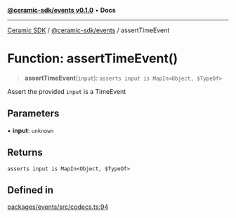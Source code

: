 [**@ceramic-sdk/events v0.1.0**](../README.md) • **Docs**

***

[Ceramic SDK](../../../README.md) / [@ceramic-sdk/events](../README.md) / assertTimeEvent

# Function: assertTimeEvent()

> **assertTimeEvent**(`input`): `asserts input is MapIn<Object, $TypeOf>`

Assert the provided `input` is a TimeEvent

## Parameters

• **input**: `unknown`

## Returns

`asserts input is MapIn<Object, $TypeOf>`

## Defined in

[packages/events/src/codecs.ts:94](https://github.com/ceramicstudio/ceramic-sdk/blob/945faad9ebf96fe9133cf555c12887003aaa32e5/packages/events/src/codecs.ts#L94)
